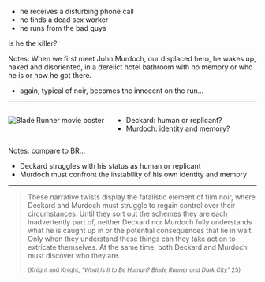 <!-- .slide: data-background-image="images/screen-meet-murdoch.png" class="right" -->

- he receives a disturbing phone call <!-- .element: class="fragment" -->
- he finds a dead sex worker <!-- .element: class="fragment" -->
- he runs from the bad guys  <!-- .element: class="fragment" -->

Is he the killer?  <!-- .element: class="fragment" -->

Notes:
When we first meet John Murdoch, our displaced hero, he wakes up, naked and disoriented, in a derelict hotel bathroom with no memory or who he is or how he got there.
- again, typical of noir, becomes the innocent on the run...

---

<div class="columns" markdown="1">

![Blade Runner movie poster](images/eg-blade-runner.jpg)

- Deckard: human or replicant? <!-- .element: class="fragment" -->
- Murdoch: identity and memory? <!-- .element: class="fragment" -->

</div>

Notes:
compare to BR...
- Deckard struggles with his status as human or replicant
- Murdoch must confront the instability of his own identity and memory

---

> These narrative twists display the fatalistic element of film noir, where Deckard and Murdoch must struggle to regain control over their circumstances. Until they sort out the schemes they are each inadvertently part of, neither Deckard nor Murdoch fully understands what he is caught up in or the potential consequences that lie in wait. Only when they understand these things can they take action to extricate themselves. At the same time, both Deckard and Murdoch must discover who they are.
>
> <small class="citation">(Knight and Knight, <cite>“What Is It to Be Human? Blade Runner and Dark City”</cite> 25)</small>
